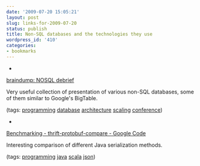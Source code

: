 ```yaml
---
date: '2009-07-20 15:05:21'
layout: post
slug: links-for-2009-07-20
status: publish
title: Non-SQL databases and the technologies they use
wordpress_id: '410'
categories:
- bookmarks
---
```


  *


[braindump: NOSQL debrief](http://blog.oskarsson.nu/2009/06/nosql-debrief.html)


Very useful collection of presentation of various non-SQL databases, some of them similar to Google's BigTable.


(tags: [programming](http://delicious.com/eob/programming) [database](http://delicious.com/eob/database) [architecture](http://delicious.com/eob/architecture) [scaling](http://delicious.com/eob/scaling) [conference](http://delicious.com/eob/conference))


  *


[Benchmarking -  thrift-protobuf-compare -  Google Code](http://code.google.com/p/thrift-protobuf-compare/wiki/Benchmarking)


Interesting comparison of different Java serialization methods.


(tags: [programming](http://delicious.com/eob/programming) [java](http://delicious.com/eob/java) [scala](http://delicious.com/eob/scala) [json](http://delicious.com/eob/json))



